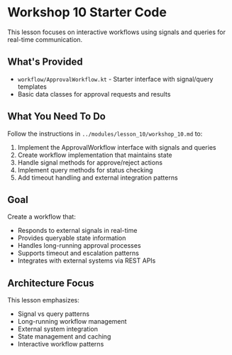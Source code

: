 # Workshop 10 Starter Code

This lesson focuses on interactive workflows using signals and queries for real-time communication.

## What's Provided

- `workflow/ApprovalWorkflow.kt` - Starter interface with signal/query templates
- Basic data classes for approval requests and results

## What You Need To Do

Follow the instructions in `../modules/lesson_10/workshop_10.md` to:

1. Implement the ApprovalWorkflow interface with signals and queries
2. Create workflow implementation that maintains state
3. Handle signal methods for approve/reject actions
4. Implement query methods for status checking
5. Add timeout handling and external integration patterns

## Goal

Create a workflow that:
- Responds to external signals in real-time
- Provides queryable state information
- Handles long-running approval processes
- Supports timeout and escalation patterns
- Integrates with external systems via REST APIs

## Architecture Focus

This lesson emphasizes:
- Signal vs query patterns
- Long-running workflow management
- External system integration
- State management and caching
- Interactive workflow patterns 
